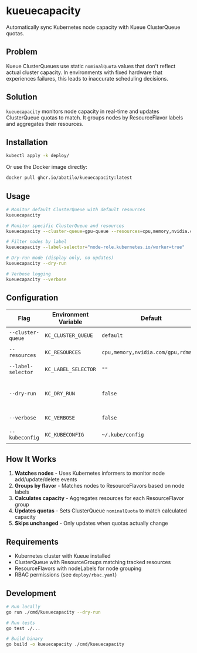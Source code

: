 # kueuecapacity

Automatically sync Kubernetes node capacity with Kueue ClusterQueue quotas.

## Problem

Kueue ClusterQueues use static `nominalQuota` values that don't reflect actual
cluster capacity. In environments with fixed hardware that experiences failures,
this leads to inaccurate scheduling decisions.

## Solution

`kueuecapacity` monitors node capacity in real-time and updates ClusterQueue
quotas to match. It groups nodes by ResourceFlavor labels and aggregates their
resources.

## Installation

```bash
kubectl apply -k deploy/
```

Or use the Docker image directly:
```bash
docker pull ghcr.io/abatilo/kueuecapacity:latest
```

## Usage

```bash
# Monitor default ClusterQueue with default resources
kueuecapacity

# Monitor specific ClusterQueue and resources
kueuecapacity --cluster-queue=gpu-queue --resources=cpu,memory,nvidia.com/gpu

# Filter nodes by label
kueuecapacity --label-selector="node-role.kubernetes.io/worker=true"

# Dry-run mode (display only, no updates)
kueuecapacity --dry-run

# Verbose logging
kueuecapacity --verbose
```

## Configuration

| Flag | Environment Variable | Default | Description |
|------|---------------------|---------|-------------|
| `--cluster-queue` | `KC_CLUSTER_QUEUE` | `default` | ClusterQueue to update |
| `--resources` | `KC_RESOURCES` | `cpu,memory,nvidia.com/gpu,rdma/ib` | Resources to track |
| `--label-selector` | `KC_LABEL_SELECTOR` | `""` | Node label filter |
| `--dry-run` | `KC_DRY_RUN` | `false` | Display capacity without updating |
| `--verbose` | `KC_VERBOSE` | `false` | Enable debug logging |
| `--kubeconfig` | `KC_KUBECONFIG` | `~/.kube/config` | Kubeconfig path |

## How It Works

1. **Watches nodes** - Uses Kubernetes informers to monitor node add/update/delete events
2. **Groups by flavor** - Matches nodes to ResourceFlavors based on node labels
3. **Calculates capacity** - Aggregates resources for each ResourceFlavor group
4. **Updates quotas** - Sets ClusterQueue `nominalQuota` to match calculated capacity
5. **Skips unchanged** - Only updates when quotas actually change

## Requirements

- Kubernetes cluster with Kueue installed
- ClusterQueue with ResourceGroups matching tracked resources
- ResourceFlavors with nodeLabels for node grouping
- RBAC permissions (see `deploy/rbac.yaml`)

## Development

```bash
# Run locally
go run ./cmd/kueuecapacity --dry-run

# Run tests
go test ./...

# Build binary
go build -o kueuecapacity ./cmd/kueuecapacity
```

